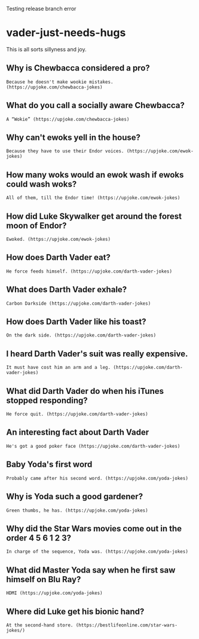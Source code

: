 Testing release branch error

# vader-just-needs-hugs

This is all sorts sillyness and joy.

## Why is Chewbacca considered a pro?
    Because he doesn't make wookie mistakes. (https://upjoke.com/chewbacca-jokes)

## What do you call a socially aware Chewbacca?
    A “Wokie” (https://upjoke.com/chewbacca-jokes)

## Why can't ewoks yell in the house?
    Because they have to use their Endor voices. (https://upjoke.com/ewok-jokes)
    
## How many woks would an ewok wash if ewoks could wash woks?
    All of them, till the Endor time! (https://upjoke.com/ewok-jokes)

## How did Luke Skywalker get around the forest moon of Endor?
    Ewoked. (https://upjoke.com/ewok-jokes)

## How does Darth Vader eat?
    He force feeds himself. (https://upjoke.com/darth-vader-jokes)
    
## What does Darth Vader exhale?
    Carbon Darkside (https://upjoke.com/darth-vader-jokes)

## How does Darth Vader like his toast?
    On the dark side. (https://upjoke.com/darth-vader-jokes)
    
## I heard Darth Vader's suit was really expensive.
    It must have cost him an arm and a leg. (https://upjoke.com/darth-vader-jokes)
    
## What did Darth Vader do when his iTunes stopped responding?
    He force quit. (https://upjoke.com/darth-vader-jokes)
    
## An interesting fact about Darth Vader
    He's got a good poker face (https://upjoke.com/darth-vader-jokes)
    
## Baby Yoda's first word
    Probably came after his second word. (https://upjoke.com/yoda-jokes)
    
## Why is Yoda such a good gardener?
    Green thumbs, he has. (https://upjoke.com/yoda-jokes)
    
## Why did the Star Wars movies come out in the order 4 5 6 1 2 3?
    In charge of the sequence, Yoda was. (https://upjoke.com/yoda-jokes)
    
## What did Master Yoda say when he first saw himself on Blu Ray?
    HDMI (https://upjoke.com/yoda-jokes)
    
## Where did Luke get his bionic hand?
    At the second-hand store. (https://bestlifeonline.com/star-wars-jokes/)
